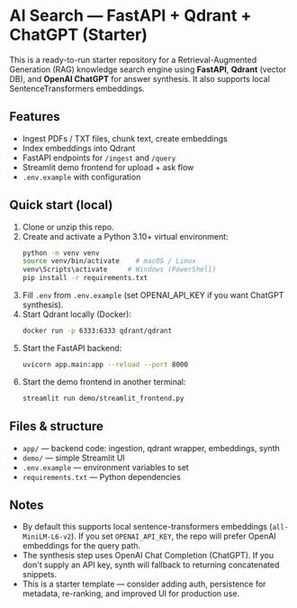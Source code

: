 # AI Search — FastAPI + Qdrant + ChatGPT (Starter)

This is a ready-to-run starter repository for a Retrieval-Augmented Generation (RAG)
knowledge search engine using **FastAPI**, **Qdrant** (vector DB), and **OpenAI ChatGPT**
for answer synthesis. It also supports local SentenceTransformers embeddings.

## Features
- Ingest PDFs / TXT files, chunk text, create embeddings
- Index embeddings into Qdrant
- FastAPI endpoints for `/ingest` and `/query`
- Streamlit demo frontend for upload + ask flow
- `.env.example` with configuration

## Quick start (local)
1. Clone or unzip this repo.
2. Create and activate a Python 3.10+ virtual environment:
   ```bash
   python -m venv venv
   source venv/bin/activate    # macOS / Linux
   venv\Scripts\activate     # Windows (PowerShell)
   pip install -r requirements.txt
   ```
3. Fill `.env` from `.env.example` (set OPENAI_API_KEY if you want ChatGPT synthesis).
4. Start Qdrant locally (Docker):
   ```bash
   docker run -p 6333:6333 qdrant/qdrant
   ```
5. Start the FastAPI backend:
   ```bash
   uvicorn app.main:app --reload --port 8000
   ```
6. Start the demo frontend in another terminal:
   ```bash
   streamlit run demo/streamlit_frontend.py
   ```

## Files & structure
- `app/` — backend code: ingestion, qdrant wrapper, embeddings, synth
- `demo/` — simple Streamlit UI
- `.env.example` — environment variables to set
- `requirements.txt` — Python dependencies

## Notes
- By default this supports local sentence-transformers embeddings (`all-MiniLM-L6-v2`).
  If you set `OPENAI_API_KEY`, the repo will prefer OpenAI embeddings for the query path.
- The synthesis step uses OpenAI Chat Completion (ChatGPT). If you don't supply an API key,
  synth will fallback to returning concatenated snippets.
- This is a starter template — consider adding auth, persistence for metadata, re-ranking,
  and improved UI for production use.
